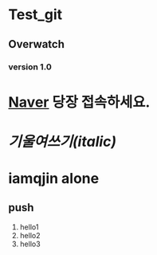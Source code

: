 # Test_git

## Overwatch
### version 1.0

# [Naver](http://www.naver.com/) 당장 접속하세요. 


*기울여쓰기(italic)*
=======
# iamqjin alone 
## push
1. hello1
1. hello2
1. hello3

